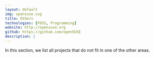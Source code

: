 ```yaml
---
layout: default
img: opensuse.svg
title: Others
technologies: [FOSS, Programming]
website: http://opensuse.org
github: https://github.com/openSUSE
description: |
---
```

In this section, we list all projects that do not fit in one of the other areas.
